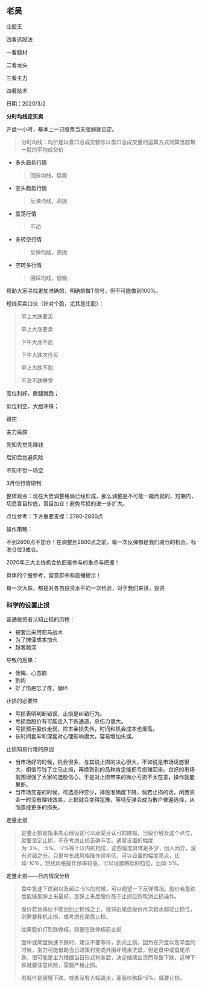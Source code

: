 ## 老吴

庄股王

四看选股法

一看题材

二看龙头

三看主力

四看技术



日期：2020/3/2

**分时均线定买卖**

开盘一小时，基本上一只股票当天强弱就已定。

> 分时均线：均价是以盘口总成交额除以盘口总成交量的运算方式测算当前每一股的平均成交价

- 多头趋势行情

  > 回踩均线，低吸

- 空头趋势行情

  > 反弹均线，高抛

- 震荡行情

  > 不动

- 多转空行情

  > 反弹均线，高抛

- 空转多行情

  > 回踩均线，低吸

帮助大家寻找更加准确的，明确的做T信号，但不可能做到100%。



短线买卖口诀（针对个股，尤其是庄股）：

> 早上大跌要买
>
> 早上大涨要卖
>
> 下午大涨不追
>
> 下午大跌次日买
>
> 早上大跌不割
>
> 不涨不跌睡觉



高位利好，撒腿就跑；

低位利空，大胆冲锋；



跟庄

主力监控



先知先觉先赚钱

后知后觉避风险

不知不觉一场空



3月份行情研判

整体观点：现在大势调整格局已经形成，那么调整是不可能一蹴而就的，短期内，切忌盲目抄底，盲目加仓！避免亏损的进一步扩大。

点位参考：下方重要支撑：2780-2800点

操作策略：

不到2800点不加仓！在调整到2800点之前，每一次反弹都是我们减仓的机会，标准仓位3成仓。

2020年三大主线机会依旧是参与的重点与把握！

具体的个股参考，留意群中和直播提示！



每一次大跌，都是对各自投资水平的一次检验，对于我们来讲，投资



### 科学的设置止损

普通投资者认知止损的历程：

- 被套后采用鸵鸟战术  
- 为了摊薄成本加仓
- 越套越深

导致的后果：

- 懊悔、心态崩
- 割肉
- 好了伤疤忘了疼，循环

止损的必要性

- 亏损表明判断错误，止损是纠错行为。
- 亏损后股价有可能走入下跌通道，杀伤力很大。
- 亏损预示股价走弱，除本金损失外，时间和机会成本也很高。
- 长时间套牢和深套对心理影响很大，容易增加失误。

止损知易行难的原因

- 当市场好的时候，机会很多，与其说止损的决心很大，不如说是市场诱惑很大，相信亏钱了立马止损，再换到别的品种肯定能把亏损赚回来。良好的市场氛围增强了大家的选股信心，于是对止损带来的微小亏损不太在意，操作就能果断。
- 当市场变差的时候，可选品种变少，择股准确度下降，倘若止损的话，闲置资金一时没有赚钱效率，止损就会变得犹豫，等待反弹会成为散户普遍选择，从而造成更多的损失。

定量止损

> 定量止损是指事先心理设定可以承受且认可的跌幅，当股价触及这个点位，就要坚定止损，不在考虑止损正确与否。通常设置的幅度为-3%、-5%、-7%等十以内的档位，这些幅度具体是多少，因人而异，没有对错之分。只是中长线风格操作频率低，可以设置的幅度高点，比如-10%。短线风格操作频率较高，可以设置略低的档位，比如-5%。

定量止损——日内情况分析

> 盘中急速下跌到以及超过-5%的时候，可以观望一下反弹情况。股价若急跌后能够反弹上来最好，反弹上来后股价高于止损位则取消止损操作。
>
> 股价若急跌后不能回到止损线之上，或邻近尾盘股价再次跳水超过止损位，则需要择机止损，或考虑在尾盘止损。
>
> 如果股价打到跌停板，则要在跌停板前止损
>
> 盘中或尾盘快速下跌时，建议不要等待，到点止损。因为在开盘以及早盘的时候，主力可能借助当日政策利空或外围环境来洗盘。但是盘中或盘尾杀跌，很可能是主力根据当日形式判断后，决定继续出货而导致下跌，这种下跌就要注意风险，需要严格止损。
>
> 若股价是缓慢下跌，或者没有大幅跳水，那股价触探-5%，就要止损。
